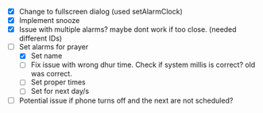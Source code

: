 - [x] Change to fullscreen dialog (used setAlarmClock)
- [x] Implement snooze
- [x] Issue with multiple alarms? maybe dont work if too close. (needed different IDs)
- [ ] Set alarms for prayer
  - [x] Set name
  - [ ] Fix issue with wrong dhur time. Check if system millis is correct? old was correct.
  - [ ] Set proper times
  - [ ] Set for next day/s
- [ ] Potential issue if phone turns off and the next are not scheduled?